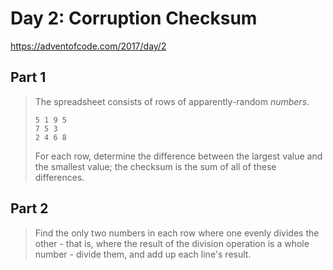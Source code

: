 # Day 2: Corruption Checksum

https://adventofcode.com/2017/day/2

## Part 1

> The spreadsheet consists of rows of apparently-random _numbers_.
>
>     5 1 9 5
>     7 5 3
>     2 4 6 8
>
> For each row, determine the difference between the largest value and
> the smallest value; the checksum is the sum of all of these
> differences.

## Part 2

> Find the only two numbers in each row where one evenly divides the
> other - that is, where the result of the division operation is a
> whole number - divide them, and add up each line's result.
